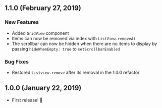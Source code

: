 ## 1.1.0 (February 27, 2019)
### New Features
* Added `GridView` component
* Items can now be removed via index with `ListView.removeAt`
* The scrollbar can now be hidden when there are no items to display by passing `hideWhenEmpty: true` to `setScrollbarEnabled`

### Bug Fixes
* Restored `Listview.remove` after its removal in the 1.0.0 refactor

## 1.0.0 (January 22, 2019)
* First release! :tada:
